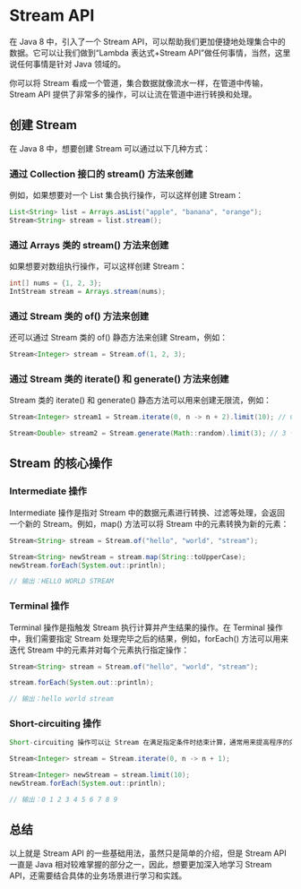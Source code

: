 # Stream API
在 Java 8 中，引入了一个 Stream API，可以帮助我们更加便捷地处理集合中的数据。它可以让我们做到“Lambda 表达式+Stream API”做任何事情，当然，这里说任何事情是针对 Java 领域的。

你可以将 Stream 看成一个管道，集合数据就像流水一样，在管道中传输，Stream API 提供了非常多的操作，可以让流在管道中进行转换和处理。

## 创建 Stream
在 Java 8 中，想要创建 Stream 可以通过以下几种方式：

### 通过 Collection 接口的 stream() 方法来创建
例如，如果想要对一个 List 集合执行操作，可以这样创建 Stream：

```java
List<String> list = Arrays.asList("apple", "banana", "orange");
Stream<String> stream = list.stream();
```

### 通过 Arrays 类的 stream() 方法来创建
如果想要对数组执行操作，可以这样创建 Stream：

```java
int[] nums = {1, 2, 3};
IntStream stream = Arrays.stream(nums);
```

### 通过 Stream 类的 of() 方法来创建
还可以通过 Stream 类的 of() 静态方法来创建 Stream，例如：
```java
Stream<Integer> stream = Stream.of(1, 2, 3);
```

### 通过 Stream 类的 iterate() 和 generate() 方法来创建
Stream 类的 iterate() 和 generate() 静态方法可以用来创建无限流，例如：
```java
Stream<Integer> stream1 = Stream.iterate(0, n -> n + 2).limit(10); // 0, 2, 4, ..., 18

Stream<Double> stream2 = Stream.generate(Math::random).limit(3); // 3 个随机数
```

## Stream 的核心操作
### Intermediate 操作
Intermediate 操作是指对 Stream 中的数据元素进行转换、过滤等处理，会返回一个新的 Stream。例如，map() 方法可以将 Stream 中的元素转换为新的元素：

```java
Stream<String> stream = Stream.of("hello", "world", "stream");

Stream<String> newStream = stream.map(String::toUpperCase);
newStream.forEach(System.out::println);

// 输出：HELLO WORLD STREAM
```

### Terminal 操作
Terminal 操作是指触发 Stream 执行计算并产生结果的操作。在 Terminal 操作中，我们需要指定 Stream 处理完毕之后的结果，例如，forEach() 方法可以用来迭代 Stream 中的元素并对每个元素执行指定操作：
```java
Stream<String> stream = Stream.of("hello", "world", "stream");

stream.forEach(System.out::println);

// 输出：hello world stream
```

### Short-circuiting 操作
```java
Short-circuiting 操作可以让 Stream 在满足指定条件时结束计算，通常用来提高程序的效率。例如，limit() 方法可以用来限制 Stream 的大小：

Stream<Integer> stream = Stream.iterate(0, n -> n + 1);

Stream<Integer> newStream = stream.limit(10);
newStream.forEach(System.out::println);

// 输出：0 1 2 3 4 5 6 7 8 9
```

## 总结
以上就是 Stream API 的一些基础用法，虽然只是简单的介绍，但是 Stream API 一直是 Java 相对较难掌握的部分之一，因此，想要更加深入地学习 Stream API，还需要结合具体的业务场景进行学习和实践。
